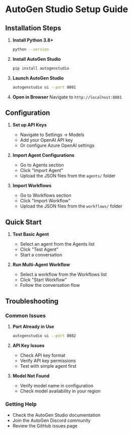 # AutoGen Studio Setup Guide

## Installation Steps

1. **Install Python 3.8+**
   ```bash
   python --version
   ```

2. **Install AutoGen Studio**
   ```bash
   pip install autogenstudio
   ```

3. **Launch AutoGen Studio**
   ```bash
   autogenstudio ui --port 8081
   ```

4. **Open in Browser**
   Navigate to `http://localhost:8081`

## Configuration

1. **Set up API Keys**
   - Navigate to Settings → Models
   - Add your OpenAI API key
   - Or configure Azure OpenAI settings

2. **Import Agent Configurations**
   - Go to Agents section
   - Click "Import Agent"
   - Upload the JSON files from the `agents/` folder

3. **Import Workflows**
   - Go to Workflows section
   - Click "Import Workflow"
   - Upload the JSON files from the `workflows/` folder

## Quick Start

1. **Test Basic Agent**
   - Select an agent from the Agents list
   - Click "Test Agent"
   - Start a conversation

2. **Run Multi-Agent Workflow**
   - Select a workflow from the Workflows list
   - Click "Start Workflow"
   - Follow the conversation flow

## Troubleshooting

### Common Issues

1. **Port Already in Use**
   ```bash
   autogenstudio ui --port 8082
   ```

2. **API Key Issues**
   - Check API key format
   - Verify API key permissions
   - Test with simple agent first

3. **Model Not Found**
   - Verify model name in configuration
   - Check model availability in your region

### Getting Help

- Check the AutoGen Studio documentation
- Join the AutoGen Discord community
- Review the GitHub issues page
